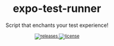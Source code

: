 <div align="center">
  <h1>expo-test-runner</h1>
  <p></p>
  <p>Script that enchants your test experience!</p>
  <sup>
    <a href="https://www.npmjs.com/package/expo-test-runner">
      <img src="https://img.shields.io/npm/v/expo-test-runner?style=flat-square" alt="releases" />
    </a>
    <a href="https://github.com/expo/expo-test-runner/blob/main/LICENSE.md">
      <img src="https://img.shields.io/github/license/expo/expo-test-runner?style=flat-square" alt="license" />
    </a>
  </sup>
  <br />

  <br />
</div>
